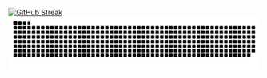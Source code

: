 <a href="https://git.io/streak-stats"><img src="https://streak-stats.demolab.com?user=Xeruloudon&theme=python-dark&date_format=j%20M%5B%20Y%5D&card_width=850" alt="GitHub Streak" /></a>
<picture>
  <source media="(prefers-color-scheme: dark)" srcset="https://raw.githubusercontent.com/Xeruloudon/Xeruloudon/output/github-contribution-grid-snake-dark.svg">
  <source media="(prefers-color-scheme: light)" srcset="https://raw.githubusercontent.com/Xeruloudon/Xeruloudon/output/github-contribution-grid-snake.svg">
  <img alt="github contribution grid snake animation" src="https://raw.githubusercontent.com/Xeruloudon/Xeruloudon/output/github-contribution-grid-snake.svg">
</picture>

